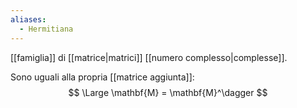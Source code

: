 ```yaml
---
aliases:
  - Hermitiana
---
```

[[famiglia]] di [[matrice|matrici]] [[numero complesso|complesse]].

Sono uguali alla propria [[matrice aggiunta]]:
$$
\Large
\mathbf{M} = \mathbf{M}^\dagger
$$
